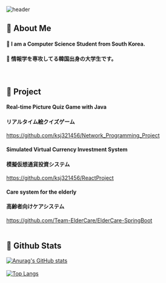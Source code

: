 <div>
  
  <!--Header-->
  ![header](https://capsule-render.vercel.app/api?type=waving&color=gradient&height=300&section=header&text=Good%20to%20see%20you%20%F0%9F%A4%97)
  
</div>

<div>
  <!--Body-->
  
  ## 👀 About Me
  #### :raising_hand: I am a Computer Science Student from South Korea.
  #### :raising_hand: 情報学を専攻してる韓国出身の大学生です。
  <br/>

  ## :running: Project
  #### Real-time Picture Quiz Game with Java
  #### リアルタイム絵クイズゲーム
  https://github.com/ksj321456/Network_Programming_Project

  #### Simulated Virtual Currency Investment System
  #### 模擬仮想通貨投資システム
  https://github.com/ksj321456/ReactProject

  #### Care system for the elderly
  #### 高齢者向けケアシステム
  https://github.com/Team-ElderCare/ElderCare-SpringBoot
  <br/>
  <br/>
  ## 🤔 Github Stats
  [![Anurag's GitHub stats](https://github-readme-stats.vercel.app/api?username=ksj321456)](https://github.com/anuraghazra/github-readme-stats)
  <br/>
  <br/>
  [![Top Langs](https://github-readme-stats.vercel.app/api/top-langs/?username=ksj321456)](https://github.com/anuraghazra/github-readme-stats)

  

</div>
